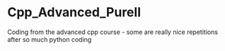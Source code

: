# Cpp_Advanced_Purell
Coding from the advanced cpp course - some are really nice repetitions after so much python coding
